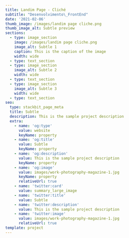 ```yaml
---
title: Landim Page - Cliché
subtitle: "Desenvolvimento\_FrontEnd"
date: '2021-02-06'
thumb_image: /images/landim page cliche.png
thumb_image_alt: Subtle preview
sections:
  - type: image_section
    image: /images/landim page cliche.png
    image_alt: Subtle 1
    caption: This is the caption of the image
    width: wide
  - type: text_section
  - type: image_section
    image_alt: Subtle 2
    width: wide
  - type: text_section
  - type: image_section
    image_alt: Subtle 3
    width: wide
  - type: text_section
seo:
  type: stackbit_page_meta
  title: Subtle
  description: This is the sample project description
  extra:
    - name: 'og:type'
      value: website
      keyName: property
    - name: 'og:title'
      value: Subtle
      keyName: property
    - name: 'og:description'
      value: This is the sample project description
      keyName: property
    - name: 'og:image'
      value: images/work-photography-magazine-1.jpg
      keyName: property
      relativeUrl: true
    - name: 'twitter:card'
      value: summary_large_image
    - name: 'twitter:title'
      value: Subtle
    - name: 'twitter:description'
      value: This is the sample project description
    - name: 'twitter:image'
      value: images/work-photography-magazine-1.jpg
      relativeUrl: true
template: project
---
```

